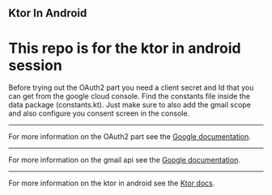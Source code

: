 ## Ktor In Android

# This repo is for the ktor in android session 

Before trying out the OAuth2 part you need a client secret and Id that you can get from the google cloud console.
Find the constants file inside the data package (constants.kt).
Just make sure to also add the gmail scope and also configure you consent screen in the console.

---

For more information on the OAuth2 part see the [Google documentation](https://developers.google.com/identity/protocols/OAuth2).

---

For more information on the gmail api see the [Google documentation](https://developers.google.com/gmail/api/v1/reference/users/messages).

---

For more information on the ktor in android see the [Ktor docs](https://ktor.io).
